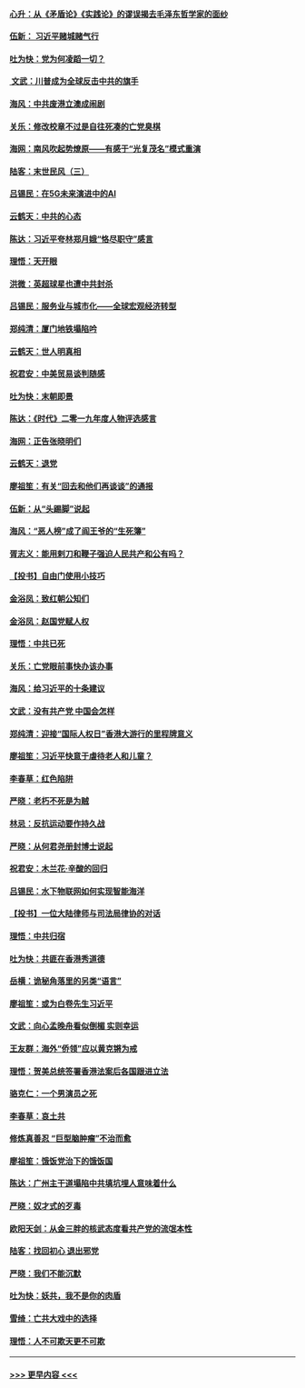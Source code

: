 #### [心升：从《矛盾论》《实践论》的谬误揭去毛泽东哲学家的面纱](../pages/nsc993/n11736962.md?t=12212344) 
#### [伍新： 习近平赌城赌气行](../pages/nsc993/n11736929.md?t=12212344) 
#### [吐为快：党为何凌蹈一切？](../pages/nsc993/n11736915.md?t=12212344) 
#### [ 文武：川普成为全球反击中共的旗手](../pages/nsc993/n11736882.md?t=12212344) 
#### [海风：中共废港立澳成闹剧](../pages/nsc993/n11735857.md?t=12212344) 
#### [关乐：修改校章不过是自往死凑的亡党臭棋](../pages/nsc993/n11735097.md?t=12212344) 
#### [海网：南风吹起势燎原——有感于“光复茂名”模式重演](../pages/nsc993/n11732308.md?t=12212344) 
#### [陆客：末世民风（三）](../pages/nsc993/n11732211.md?t=12212344) 
#### [吕锡民：在5G未来演进中的AI](../pages/nsc993/n11730010.md?t=12212344) 
#### [云鹤天：中共的心态](../pages/nsc993/n11729906.md?t=12212344) 
#### [陈达：习近平夸林郑月娥“恪尽职守”感言](../pages/nsc993/n11729881.md?t=12212344) 
#### [理悟：天开眼](../pages/nsc993/n11729699.md?t=12212344) 
#### [洪微：英超球星也遭中共封杀](../pages/nsc993/n11727243.md?t=12212344) 
#### [吕锡民：服务业与城市化——全球宏观经济转型](../pages/nsc993/n11725845.md?t=12212344) 
#### [郑纯清：厦门地铁塌陷吟](../pages/nsc993/n11725813.md?t=12212344) 
#### [云鹤天：世人明真相](../pages/nsc993/n11725621.md?t=12212344) 
#### [祝君安：中美贸易谈判随感](../pages/nsc993/n11725609.md?t=12212344) 
#### [吐为快：末朝即景](../pages/nsc993/n11723365.md?t=12212344) 
#### [陈达：《时代》二零一九年度人物评选感言](../pages/nsc993/n11723337.md?t=12212344) 
#### [海网：正告张晓明们](../pages/nsc993/n11723228.md?t=12212344) 
#### [云鹤天：退党](../pages/nsc993/n11723056.md?t=12212344) 
#### [廖祖笙：有关“回去和他们再谈谈”的通报](../pages/nsc993/n11722442.md?t=12212344) 
#### [伍新：从“头踢脚”说起](../pages/nsc993/n11722429.md?t=12212344) 
#### [海风：“恶人榜”成了阎王爷的“生死簿”](../pages/nsc993/n11722272.md?t=12212344) 
#### [胥志义：能用剌刀和鞭子强迫人民共产和公有吗？](../pages/nsc993/n11720569.md?t=12212344) 
#### [【投书】自由门使用小技巧](../pages/nsc993/n11720180.md?t=12212344) 
#### [金浴凤：致红朝公知们](../pages/nsc993/n11720563.md?t=12212344) 
#### [金浴凤：赵国党赋人权](../pages/nsc993/n11720533.md?t=12212344) 
#### [理悟：中共已死](../pages/nsc993/n11720233.md?t=12212344) 
#### [关乐：亡党眼前事快办该办事](../pages/nsc993/n11719160.md?t=12212344) 
#### [海风：给习近平的十条建议](../pages/nsc993/n11717616.md?t=12212344) 
#### [文武：没有共产党 中国会怎样](../pages/nsc993/n11717584.md?t=12212344) 
#### [郑纯清：迎接“国际人权日”香港大游行的里程牌意义](../pages/nsc993/n11717417.md?t=12212344) 
#### [廖祖笙：习近平快意于虐待老人和儿童？](../pages/nsc993/n11715313.md?t=12212344) 
#### [李春草：红色陷阱](../pages/nsc993/n11715029.md?t=12212344) 
#### [严晓：老朽不死是为贼](../pages/nsc993/n11712910.md?t=12212344) 
#### [林忌：反抗运动要作持久战](../pages/nsc993/n11712623.md?t=12212344) 
#### [严晓：从何君尧册封博士说起](../pages/nsc993/n11712465.md?t=12212344) 
#### [祝君安：木兰花·辛酸的回归](../pages/nsc993/n11712381.md?t=12212344) 
#### [吕锡民：水下物联网如何实现智能海洋](../pages/nsc993/n11711158.md?t=12212344) 
#### [【投书】一位大陆律师与司法局律协的对话](../pages/nsc993/n11709675.md?t=12212344) 
#### [理悟：中共归宿](../pages/nsc993/n11710059.md?t=12212344) 
#### [吐为快：共匪在香港秀道德](../pages/nsc993/n11709979.md?t=12212344) 
#### [岳横：诡秘角落里的另类“语言”](../pages/nsc993/n11709792.md?t=12212344) 
#### [廖祖笙：或为白卷先生习近平](../pages/nsc993/n11708330.md?t=12212344) 
#### [文武：向心孟晚舟看似倒楣 实则幸运](../pages/nsc993/n11708236.md?t=12212344) 
#### [王友群：海外“侨领”应以黄克锵为戒](../pages/nsc993/n11706176.md?t=12212344) 
#### [理悟：贺美总统签署香港法案后各国跟进立法](../pages/nsc993/n11706853.md?t=12212344) 
#### [骆克仁：一个男演员之死](../pages/nsc993/n11706677.md?t=12212344) 
#### [李春草：哀土共](../pages/nsc993/n11706255.md?t=12212344) 
#### [修炼真善忍 “巨型脑肿瘤”不治而愈](../pages/nsc993/n11705340.md?t=12212344) 
#### [廖祖笙：饿饭党治下的饿饭国](../pages/nsc993/n11705085.md?t=12212344) 
#### [陈达：广州主干道塌陷中共填坑埋人意味着什么](../pages/nsc993/n11705046.md?t=12212344) 
#### [严晓：奴才式的歹毒](../pages/nsc993/n11704826.md?t=12212344) 
#### [欧阳天剑：从金三胖的核武态度看共产党的流氓本性](../pages/nsc993/n11702238.md?t=12212344) 
#### [陆客：找回初心 退出邪党](../pages/nsc993/n11702213.md?t=12212344) 
#### [严晓：我们不能沉默](../pages/nsc993/n11702110.md?t=12212344) 
#### [吐为快：妖共，我不是你的肉盾](../pages/nsc993/n11701366.md?t=12212344) 
#### [雪绮：亡共大戏中的选择](../pages/nsc993/n11699922.md?t=12212344) 
#### [理悟：人不可欺天更不可欺](../pages/nsc993/n11699657.md?t=12212344) 

----
#### [ >>> 更早内容 <<< ](../indexes/nsc993-earlier.md)
